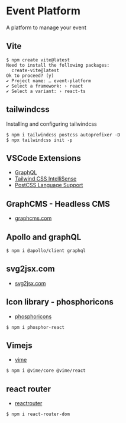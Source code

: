 # Event Platform

A platform to manage your event

## Vite

```
$ npm create vite@latest
Need to install the following packages:
  create-vite@latest
Ok to proceed? (y)
✔ Project name: … event-platform
✔ Select a framework: › react
✔ Select a variant: › react-ts
```

## tailwindcss

Installing and configuring tailwindcss

```
$ npm i tailwindcss postcss autoprefixer -D
$ npx tailwindcss init -p
```

## VSCode Extensions

- [GraphQL](https://marketplace.visualstudio.com/items?itemName=GraphQL.vscode-graphql)
- [Tailwind CSS IntelliSense](https://marketplace.visualstudio.com/items?itemName=bradlc.vscode-tailwindcss)
- [PostCSS Language Support](https://marketplace.visualstudio.com/items?itemName=csstools.postcss)

## GraphCMS - Headless CMS

- [graphcms.com](https://graphcms.com)

## Apollo and graphQL

```
$ npm i @apollo/client graphql
```

## svg2jsx.com

- [svg2jsx.com](http://svg2jsx.com)

## Icon library - phosphoricons

- [phosphoricons](https://phosphoricons.com/)

```
$ npm i phosphor-react
```

## Vimejs

- [vime](https://vimejs.com)

```
$ npm i @vime/core @vime/react
```

## react router

- [reactrouter](https://v5.reactrouter.com/web/guides/quick-start)

```
$ npm i react-router-dom
```
